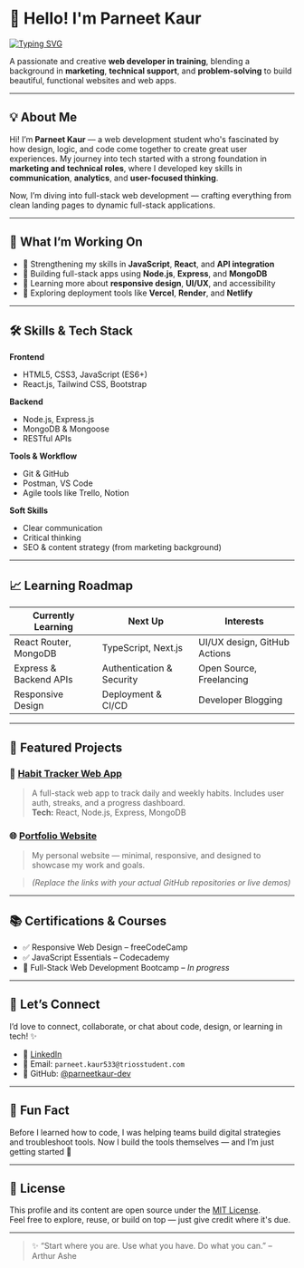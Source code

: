 # 👋 Hello! I'm Parneet Kaur

[![Typing SVG](https://readme-typing-svg.demolab.com?font=Fira+Code&size=24&pause=1000&color=00b894&center=false&vCenter=false&width=435&lines=Aspiring+Web+Developer;Creative+Thinker;Problem+Solver;Passionate+about+Code+%26+Design)](https://github.com/parneetkaur-dev)

A passionate and creative **web developer in training**, blending a background in **marketing**, **technical support**, and **problem-solving** to build beautiful, functional websites and web apps.

---

## 💡 About Me

Hi! I’m **Parneet Kaur** — a web development student who's fascinated by how design, logic, and code come together to create great user experiences. My journey into tech started with a strong foundation in **marketing and technical roles**, where I developed key skills in **communication**, **analytics**, and **user-focused thinking**.

Now, I’m diving into full-stack web development — crafting everything from clean landing pages to dynamic full-stack applications.

---

## 🚀 What I’m Working On

- 🧠 Strengthening my skills in **JavaScript**, **React**, and **API integration**
- 💾 Building full-stack apps using **Node.js**, **Express**, and **MongoDB**
- 🎨 Learning more about **responsive design**, **UI/UX**, and accessibility
- 🧩 Exploring deployment tools like **Vercel**, **Render**, and **Netlify**

---

## 🛠 Skills & Tech Stack

**Frontend**
- HTML5, CSS3, JavaScript (ES6+)
- React.js, Tailwind CSS, Bootstrap

**Backend**
- Node.js, Express.js
- MongoDB & Mongoose
- RESTful APIs

**Tools & Workflow**
- Git & GitHub
- Postman, VS Code
- Agile tools like Trello, Notion

**Soft Skills**
- Clear communication
- Critical thinking
- SEO & content strategy (from marketing background)

---

## 📈 Learning Roadmap

| Currently Learning        | Next Up                        | Interests                        |
|---------------------------|-------------------------------|----------------------------------|
| React Router, MongoDB     | TypeScript, Next.js            | UI/UX design, GitHub Actions     |
| Express & Backend APIs    | Authentication & Security      | Open Source, Freelancing         |
| Responsive Design         | Deployment & CI/CD             | Developer Blogging               |

---

## 🧪 Featured Projects

### 📌 [Habit Tracker Web App](https://github.com/parneetkaur-dev/habit-tracker)
> A full-stack web app to track daily and weekly habits. Includes user auth, streaks, and a progress dashboard.  
> **Tech:** React, Node.js, Express, MongoDB

### 🌐 [Portfolio Website](https://github.com/kpsketch)
> My personal website — minimal, responsive, and designed to showcase my work and goals.

> *(Replace the links with your actual GitHub repositories or live demos)*

---

## 📚 Certifications & Courses

- ✅ Responsive Web Design – freeCodeCamp
- ✅ JavaScript Essentials – Codecademy
- 🧩 Full-Stack Web Development Bootcamp – *In progress*

---

## 🤝 Let’s Connect

I’d love to connect, collaborate, or chat about code, design, or learning in tech! ✨

- 💼 [LinkedIn](https://www.linkedin.com/in/parneetkaur)  
- 📧 Email: `parneet.kaur533@triosstudent.com`  
- 🐙 GitHub: [@parneetkaur-dev](https://github.com/parneetkaur-dev)

---

## 🧠 Fun Fact

Before I learned how to code, I was helping teams build digital strategies and troubleshoot tools. Now I build the tools themselves — and I’m just getting started 🚀

---

## 🪪 License

This profile and its content are open source under the [MIT License](https://opensource.org/licenses/MIT).  
Feel free to explore, reuse, or build on top — just give credit where it's due.

---

> ✨ “Start where you are. Use what you have. Do what you can.” – Arthur Ashe
